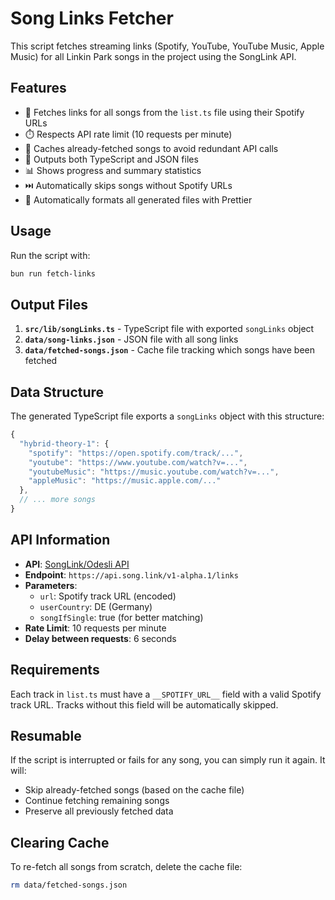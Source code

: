 # Song Links Fetcher

This script fetches streaming links (Spotify, YouTube, YouTube Music, Apple Music) for all Linkin Park songs in the project using the SongLink API.

## Features

- 🎵 Fetches links for all songs from the `list.ts` file using their Spotify URLs
- ⏱️ Respects API rate limit (10 requests per minute)
- 💾 Caches already-fetched songs to avoid redundant API calls
- 📁 Outputs both TypeScript and JSON files
- 📊 Shows progress and summary statistics
- ⏭️ Automatically skips songs without Spotify URLs
- 🎨 Automatically formats all generated files with Prettier

## Usage

Run the script with:

```bash
bun run fetch-links
```

## Output Files

1. **`src/lib/songLinks.ts`** - TypeScript file with exported `songLinks` object
2. **`data/song-links.json`** - JSON file with all song links
3. **`data/fetched-songs.json`** - Cache file tracking which songs have been fetched

## Data Structure

The generated TypeScript file exports a `songLinks` object with this structure:

```typescript
{
  "hybrid-theory-1": {
    "spotify": "https://open.spotify.com/track/...",
    "youtube": "https://www.youtube.com/watch?v=...",
    "youtubeMusic": "https://music.youtube.com/watch?v=...",
    "appleMusic": "https://music.apple.com/..."
  },
  // ... more songs
}
```

## API Information

- **API**: [SongLink/Odesli API](https://linktree.notion.site/API-d0ebe08a5e304a55928405eb682f6741)
- **Endpoint**: `https://api.song.link/v1-alpha.1/links`
- **Parameters**: 
  - `url`: Spotify track URL (encoded)
  - `userCountry`: DE (Germany)
  - `songIfSingle`: true (for better matching)
- **Rate Limit**: 10 requests per minute
- **Delay between requests**: 6 seconds

## Requirements

Each track in `list.ts` must have a `__SPOTIFY_URL__` field with a valid Spotify track URL. Tracks without this field will be automatically skipped.

## Resumable

If the script is interrupted or fails for any song, you can simply run it again. It will:
- Skip already-fetched songs (based on the cache file)
- Continue fetching remaining songs
- Preserve all previously fetched data

## Clearing Cache

To re-fetch all songs from scratch, delete the cache file:

```bash
rm data/fetched-songs.json
```

